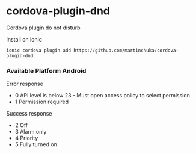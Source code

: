 # cordova-plugin-dnd
Cordova plugin do not disturb

Install on ionic 

~~~
ionic cordova plugin add https://github.com/martinchuka/cordova-plugin-dnd
~~~

### Available Platform **Android**

Error response
- 0 API level is below 23 - Must open access policy to select permission
- 1 Permission required

Success response
- 2 Off
- 3 Alarm only
- 4 Priority
- 5 Fully turned on
